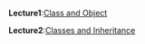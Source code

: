 **Lecture1**:[Class and Object](https://github.com/Abeer-Rahman/OOP-in-python/blob/main/Lecture1_Object_Oriented_Programming(Class_and_Object)_ipynb.ipynb)

**Lecture2**:[Classes and Inheritance](https://github.com/Abeer-Rahman/OOP-in-python/blob/main/L2_Classes_and_Inheritance.ipynb)
